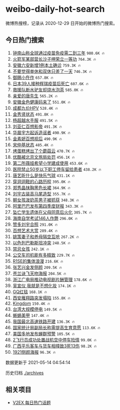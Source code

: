 # weibo-daily-hot-search

微博热搜榜，记录从 2020-12-29 日开始的微博热门搜索。

## 今日热门搜索

<!-- BEGIN -->

1. [钟南山称全球通过疫苗免疫需二到三年](https://s.weibo.com/weibo?q=%23%E9%92%9F%E5%8D%97%E5%B1%B1%E7%A7%B0%E5%85%A8%E7%90%83%E9%80%9A%E8%BF%87%E7%96%AB%E8%8B%97%E5%85%8D%E7%96%AB%E9%9C%80%E4%BA%8C%E5%88%B0%E4%B8%89%E5%B9%B4%23&Refer=top) `980.6K 🔥`
1. [火箭军某部营长沙子呷荣立一等功](https://s.weibo.com/weibo?q=%23%E7%81%AB%E7%AE%AD%E5%86%9B%E6%9F%90%E9%83%A8%E8%90%A5%E9%95%BF%E6%B2%99%E5%AD%90%E5%91%B7%E8%8D%A3%E7%AB%8B%E4%B8%80%E7%AD%89%E5%8A%9F%23&Refer=top) `764.3K 🔥`
1. [安徽六安新增1例本土确诊](https://s.weibo.com/weibo?q=%23%E5%AE%89%E5%BE%BD%E5%85%AD%E5%AE%89%E6%96%B0%E5%A2%9E1%E4%BE%8B%E6%9C%AC%E5%9C%9F%E7%A1%AE%E8%AF%8A%23&Refer=top) `759.3K 🔥`
1. [不要觉得单休和双休只差了一天](https://s.weibo.com/weibo?q=%23%E4%B8%8D%E8%A6%81%E8%A7%89%E5%BE%97%E5%8D%95%E4%BC%91%E5%92%8C%E5%8F%8C%E4%BC%91%E5%8F%AA%E5%B7%AE%E4%BA%86%E4%B8%80%E5%A4%A9%23&Refer=top) `746.3K 🔥`
1. [御赐小仵作](https://s.weibo.com/weibo?q=%E5%BE%A1%E8%B5%90%E5%B0%8F%E4%BB%B5%E4%BD%9C&Refer=top) `657.8K 🔥`
1. [日本39人接种辉瑞疫苗后死亡](https://s.weibo.com/weibo?q=%23%E6%97%A5%E6%9C%AC39%E4%BA%BA%E6%8E%A5%E7%A7%8D%E8%BE%89%E7%91%9E%E7%96%AB%E8%8B%97%E5%90%8E%E6%AD%BB%E4%BA%A1%23&Refer=top) `607.6K 🔥`
1. [救援队断水驴友却烧水泡茶](https://s.weibo.com/weibo?q=%23%E6%95%91%E6%8F%B4%E9%98%9F%E6%96%AD%E6%B0%B4%E9%A9%B4%E5%8F%8B%E5%8D%B4%E7%83%A7%E6%B0%B4%E6%B3%A1%E8%8C%B6%23&Refer=top) `585.0K 🔥`
1. [亲爱的唐先生](https://s.weibo.com/weibo?q=%23%E4%BA%B2%E7%88%B1%E7%9A%84%E5%94%90%E5%85%88%E7%94%9F%23&Refer=top) `565.2K 🔥`
1. [安徽金色健康码来了](https://s.weibo.com/weibo?q=%23%E5%AE%89%E5%BE%BD%E9%87%91%E8%89%B2%E5%81%A5%E5%BA%B7%E7%A0%81%E6%9D%A5%E4%BA%86%23&Refer=top) `551.0K 🔥`
1. [成都九价HPV](https://s.weibo.com/weibo?q=%E6%88%90%E9%83%BD%E4%B9%9D%E4%BB%B7HPV&Refer=top) `528.4K 🔥`
1. [金秀贤状态](https://s.weibo.com/weibo?q=%23%E9%87%91%E7%A7%80%E8%B4%A4%E7%8A%B6%E6%80%81%23&Refer=top) `491.8K 🔥`
1. [杨超越水手服](https://s.weibo.com/weibo?q=%23%E6%9D%A8%E8%B6%85%E8%B6%8A%E6%B0%B4%E6%89%8B%E6%9C%8D%23&Refer=top) `491.5K 🔥`
1. [刘亚仁百想影帝](https://s.weibo.com/weibo?q=%23%E5%88%98%E4%BA%9A%E4%BB%81%E7%99%BE%E6%83%B3%E5%BD%B1%E5%B8%9D%23&Refer=top) `491.3K 🔥`
1. [华晨宇方起诉造谣者](https://s.weibo.com/weibo?q=%23%E5%8D%8E%E6%99%A8%E5%AE%87%E6%96%B9%E8%B5%B7%E8%AF%89%E9%80%A0%E8%B0%A3%E8%80%85%23&Refer=top) `490.9K 🔥`
1. [金素妍百想视后](https://s.weibo.com/weibo?q=%23%E9%87%91%E7%B4%A0%E5%A6%8D%E7%99%BE%E6%83%B3%E8%A7%86%E5%90%8E%23&Refer=top) `490.9K 🔥`
1. [宋仲基状态](https://s.weibo.com/weibo?q=%E5%AE%8B%E4%BB%B2%E5%9F%BA%E7%8A%B6%E6%80%81&Refer=top) `485.4K 🔥`
1. [烤蛋糕烤出了个蘑菇云](https://s.weibo.com/weibo?q=%23%E7%83%A4%E8%9B%8B%E7%B3%95%E7%83%A4%E5%87%BA%E4%BA%86%E4%B8%AA%E8%98%91%E8%8F%87%E4%BA%91%23&Refer=top) `470.7K 🔥`
1. [优酷被北京文旅局处罚](https://s.weibo.com/weibo?q=%23%E4%BC%98%E9%85%B7%E8%A2%AB%E5%8C%97%E4%BA%AC%E6%96%87%E6%97%85%E5%B1%80%E5%A4%84%E7%BD%9A%23&Refer=top) `456.1K 🔥`
1. [第二所薇娅希望小学建成使用](https://s.weibo.com/weibo?q=%23%E7%AC%AC%E4%BA%8C%E6%89%80%E8%96%87%E5%A8%85%E5%B8%8C%E6%9C%9B%E5%B0%8F%E5%AD%A6%E5%BB%BA%E6%88%90%E4%BD%BF%E7%94%A8%23&Refer=top) `453.6K 🔥`
1. [医院禁止50岁以下职工停车留给患者](https://s.weibo.com/weibo?q=%23%E5%8C%BB%E9%99%A2%E7%A6%81%E6%AD%A250%E5%B2%81%E4%BB%A5%E4%B8%8B%E8%81%8C%E5%B7%A5%E5%81%9C%E8%BD%A6%E7%95%99%E7%BB%99%E6%82%A3%E8%80%85%23&Refer=top) `438.2K 🔥`
1. [唐艺昕什么是快乐气球](https://s.weibo.com/weibo?q=%23%E5%94%90%E8%89%BA%E6%98%95%E4%BB%80%E4%B9%88%E6%98%AF%E5%BF%AB%E4%B9%90%E6%B0%94%E7%90%83%23&Refer=top) `431.1K 🔥`
1. [穿洞洞鞋的心路历程](https://s.weibo.com/weibo?q=%23%E7%A9%BF%E6%B4%9E%E6%B4%9E%E9%9E%8B%E7%9A%84%E5%BF%83%E8%B7%AF%E5%8E%86%E7%A8%8B%23&Refer=top) `395.0K 🔥`
1. [郑秀晶抹胸黑色长裙](https://s.weibo.com/weibo?q=%23%E9%83%91%E7%A7%80%E6%99%B6%E6%8A%B9%E8%83%B8%E9%BB%91%E8%89%B2%E9%95%BF%E8%A3%99%23&Refer=top) `364.9K 🔥`
1. [刘宇古装高马尾造型](https://s.weibo.com/weibo?q=%23%E5%88%98%E5%AE%87%E5%8F%A4%E8%A3%85%E9%AB%98%E9%A9%AC%E5%B0%BE%E9%80%A0%E5%9E%8B%23&Refer=top) `355.7K 🔥`
1. [朝女孩泼奶茶男子被抓获](https://s.weibo.com/weibo?q=%23%E6%9C%9D%E5%A5%B3%E5%AD%A9%E6%B3%BC%E5%A5%B6%E8%8C%B6%E7%94%B7%E5%AD%90%E8%A2%AB%E6%8A%93%E8%8E%B7%23&Refer=top) `348.3K 🔥`
1. [阿里巴巴发布第四季度财报](https://s.weibo.com/weibo?q=%23%E9%98%BF%E9%87%8C%E5%B7%B4%E5%B7%B4%E5%8F%91%E5%B8%83%E7%AC%AC%E5%9B%9B%E5%AD%A3%E5%BA%A6%E8%B4%A2%E6%8A%A5%23&Refer=top) `343.3K 🔥`
1. [坠亡学生遗体在父母同意后火化](https://s.weibo.com/weibo?q=%23%E5%9D%A0%E4%BA%A1%E5%AD%A6%E7%94%9F%E9%81%97%E4%BD%93%E5%9C%A8%E7%88%B6%E6%AF%8D%E5%90%8C%E6%84%8F%E5%90%8E%E7%81%AB%E5%8C%96%23&Refer=top) `305.7K 🔥`
1. [海南自学考试146人作弊](https://s.weibo.com/weibo?q=%23%E6%B5%B7%E5%8D%97%E8%87%AA%E5%AD%A6%E8%80%83%E8%AF%95146%E4%BA%BA%E4%BD%9C%E5%BC%8A%23&Refer=top) `296.0K 🔥`
1. [赞多刘宇合照](https://s.weibo.com/weibo?q=%23%E8%B5%9E%E5%A4%9A%E5%88%98%E5%AE%87%E5%90%88%E7%85%A7%23&Refer=top) `291.0K 🔥`
1. [百想艺术大赏](https://s.weibo.com/weibo?q=%E7%99%BE%E6%83%B3%E8%89%BA%E6%9C%AF%E5%A4%A7%E8%B5%8F&Refer=top) `289.4K 🔥`
1. [姚策妻子和养母隔空互呛](https://s.weibo.com/weibo?q=%23%E5%A7%9A%E7%AD%96%E5%A6%BB%E5%AD%90%E5%92%8C%E5%85%BB%E6%AF%8D%E9%9A%94%E7%A9%BA%E4%BA%92%E5%91%9B%23&Refer=top) `267.2K 🔥`
1. [以色列巴勒斯坦冲突](https://s.weibo.com/weibo?q=%23%E4%BB%A5%E8%89%B2%E5%88%97%E5%B7%B4%E5%8B%92%E6%96%AF%E5%9D%A6%E5%86%B2%E7%AA%81%23&Refer=top) `248.5K 🔥`
1. [禁忌女孩](https://s.weibo.com/weibo?q=%E7%A6%81%E5%BF%8C%E5%A5%B3%E5%AD%A9&Refer=top) `242.1K 🔥`
1. [公交车司机能有多精致](https://s.weibo.com/weibo?q=%23%E5%85%AC%E4%BA%A4%E8%BD%A6%E5%8F%B8%E6%9C%BA%E8%83%BD%E6%9C%89%E5%A4%9A%E7%B2%BE%E8%87%B4%23&Refer=top) `229.7K 🔥`
1. [R1SE的集体浪漫](https://s.weibo.com/weibo?q=%23R1SE%E7%9A%84%E9%9B%86%E4%BD%93%E6%B5%AA%E6%BC%AB%23&Refer=top) `216.6K 🔥`
1. [张艺兴金发侧颜](https://s.weibo.com/weibo?q=%23%E5%BC%A0%E8%89%BA%E5%85%B4%E9%87%91%E5%8F%91%E4%BE%A7%E9%A2%9C%23&Refer=top) `209.5K 🔥`
1. [苍兰诀飞天吻海报](https://s.weibo.com/weibo?q=%23%E8%8B%8D%E5%85%B0%E8%AF%80%E9%A3%9E%E5%A4%A9%E5%90%BB%E6%B5%B7%E6%8A%A5%23&Refer=top) `204.5K 🔥`
1. [浙江广电局推动电视剧片酬管理](https://s.weibo.com/weibo?q=%23%E6%B5%99%E6%B1%9F%E5%B9%BF%E7%94%B5%E5%B1%80%E6%8E%A8%E5%8A%A8%E7%94%B5%E8%A7%86%E5%89%A7%E7%89%87%E9%85%AC%E7%AE%A1%E7%90%86%23&Refer=top) `178.6K 🔥`
1. [吴宣仪 我就是不想化妆](https://s.weibo.com/weibo?q=%E5%90%B4%E5%AE%A3%E4%BB%AA%20%E6%88%91%E5%B0%B1%E6%98%AF%E4%B8%8D%E6%83%B3%E5%8C%96%E5%A6%86&Refer=top) `174.1K 🔥`
1. [GQ红毯](https://s.weibo.com/weibo?q=GQ%E7%BA%A2%E6%AF%AF&Refer=top) `168.1K 🔥`
1. [西安雁翔路突发塌陷](https://s.weibo.com/weibo?q=%23%E8%A5%BF%E5%AE%89%E9%9B%81%E7%BF%94%E8%B7%AF%E7%AA%81%E5%8F%91%E5%A1%8C%E9%99%B7%23&Refer=top) `155.8K 🔥`
1. [Kingdom](https://s.weibo.com/weibo?q=Kingdom&Refer=top) `150.4K 🔥`
1. [台湾大规模停电](https://s.weibo.com/weibo?q=%23%E5%8F%B0%E6%B9%BE%E5%A4%A7%E8%A7%84%E6%A8%A1%E5%81%9C%E7%94%B5%23&Refer=top) `149.5K 🔥`
1. [蜥蜴美甲](https://s.weibo.com/weibo?q=%23%E8%9C%A5%E8%9C%B4%E7%BE%8E%E7%94%B2%23&Refer=top) `147.4K 🔥`
1. [我国最北高速铁路开建](https://s.weibo.com/weibo?q=%23%E6%88%91%E5%9B%BD%E6%9C%80%E5%8C%97%E9%AB%98%E9%80%9F%E9%93%81%E8%B7%AF%E5%BC%80%E5%BB%BA%23&Refer=top) `136.3K 🔥`
1. [国家统计局副局长称需提高生育意愿](https://s.weibo.com/weibo?q=%23%E5%9B%BD%E5%AE%B6%E7%BB%9F%E8%AE%A1%E5%B1%80%E5%89%AF%E5%B1%80%E9%95%BF%E7%A7%B0%E9%9C%80%E6%8F%90%E9%AB%98%E7%94%9F%E8%82%B2%E6%84%8F%E6%84%BF%23&Refer=top) `113.6K 🔥`
1. [美国多地发布蝉群预警](https://s.weibo.com/weibo?q=%23%E7%BE%8E%E5%9B%BD%E5%A4%9A%E5%9C%B0%E5%8F%91%E5%B8%83%E8%9D%89%E7%BE%A4%E9%A2%84%E8%AD%A6%23&Refer=top) `105.5K 🔥`
1. [2飞行员成功处置战机空中停车险情](https://s.weibo.com/weibo?q=%232%E9%A3%9E%E8%A1%8C%E5%91%98%E6%88%90%E5%8A%9F%E5%A4%84%E7%BD%AE%E6%88%98%E6%9C%BA%E7%A9%BA%E4%B8%AD%E5%81%9C%E8%BD%A6%E9%99%A9%E6%83%85%23&Refer=top) `99.0K 🔥`
1. [广西平乐客车与货车相撞致3死13伤](https://s.weibo.com/weibo?q=%23%E5%B9%BF%E8%A5%BF%E5%B9%B3%E4%B9%90%E5%AE%A2%E8%BD%A6%E4%B8%8E%E8%B4%A7%E8%BD%A6%E7%9B%B8%E6%92%9E%E8%87%B43%E6%AD%BB13%E4%BC%A4%23&Refer=top) `98.2K 🔥`
1. [1921侧颜海报](https://s.weibo.com/weibo?q=%231921%E4%BE%A7%E9%A2%9C%E6%B5%B7%E6%8A%A5%23&Refer=top) `96.3K 🔥`

数据更新于 2021-05-14 04:54:14

<!-- END -->

历史归档 [./archives](./archives)

## 相关项目

- [V2EX 每日热门话题](https://github.com/boojack/v2ex-daily-hot-topic)
